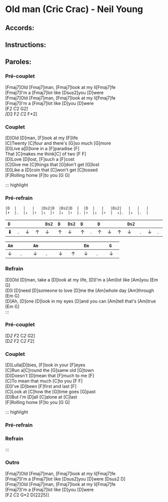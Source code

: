 # Old man (Cric Crac) - Neil Young

## Accords:
<uke-chord name="Fmaj7" frets="5500" length=5></uke-chord> 
<uke-chord name="Dsus2" frets="2200"></uke-chord> 
<uke-chord name="D" frets="2220"></uke-chord> 
<uke-chord name="F" frets="2010"></uke-chord> 
<uke-chord name="C" frets="0003"></uke-chord> 
<uke-chord name="G" frets="0232"></uke-chord> 
<uke-chord name="Am" frets="2000"></uke-chord> 


## Instructions:

## Paroles:

### Pré-couplet
[Fmaj7]Old [Fmaj7]man, [Fmaj7]look at my li[Fmaj7]fe  
[Fmaj7]I'm a [Fmaj7]lot like [Dsus2]you [D]were  
[Fmaj7]Old [Fmaj7]man, [Fmaj7]look at my li[Fmaj7]fe  
[Fmaj7]I'm a [Fmaj7]lot like [D]you [D]were  
[F*2 C*2 G*2]  
[D*2 F*2 C*2 F*2]  

### Couplet
[D]Old [D]man, [F]look at my [F]life  
[C]Twenty [C]four and there's [G]so much [G]more  
[D]Live a[D]lone in a [F]paradise [F]  
That [C]makes me think[C] of two [F F]  
[D]Love [D]lost, [F]such a [F]cost  
[C]Give me [C]things that [G]don't get [G]lost  
[D]Like a [D]coin that [C]won't get [C]tossed  
[F]Rolling home [F]to you [G G]  

::: highlight
### Pré-refrain
`|D  |   |   |   |Ds2|D  |Ds2|D  |  |D  |   |   |Ds2|   |   |   |`  
`|⬇  |.  |↓  |↑  |↓  |↑  |↓  |↑  |. |↑  |↓  |↑  |  ↓|.  |↓  |.  |`

|`D  `|`   `|`   `|`   `|`Ds2`|`D  `|`Ds2`|`D  `|`  `|`D  `|`   `|`   `|`Ds2`|`   `|`   `|`   `|
|---|---|---|---|---|---|---|---|---|---|---|---|---|---|---|---|
|⬇  |.  |↓  |↑  |↓  |↑  |↓  |↑  |.  |↑  |↓  |↑  |  ↓|.  |↓  |.  |

|`Am `|`   `|`Am `|`   `|`   `|`   `|`Em `|`   `|`G  `|
|-|-|-|-|-|-|-|-|-|
|↓|.|↓|.|↓|↑|↓|.|↓|

### Refrain
[D]Old [D]man, take a [D]look at my life, [D]I'm a [Am]lot like [Am]you [Em G]  
[D]I [D]need [D]someone to love [D]me the [Am]whole day [Am]through [Em G]  
[D]Ah, [D]one [D]look in my eyes [D]and you can [Am]tell that's [Am]true [Em G]  
:::

### Pré-couplet
[D*2 F*2 C*2 G*2]  
[D*2 F*2 C*2 F*2]  

### Couplet
[D]Lulla[D]bies, [F]look in your [F]eyes  
[C]Run a[C]round the [G]same old [G]town  
[D]Doesn't [D]mean that [F]much to me [F]  
[C]To mean that much [C]to you [F F]  
[D]I've [D]been [F]first and last [F]  
[C]Look at [C]how the [G]time goes [G]past  
[D]But I'm [D]all [C]alone at [C]last  
[F]Rolling home [F]to you [G G]  

::: highlight
### Pré-refrain
### Refrain
:::

### Outro
[Fmaj7]Old [Fmaj7]man, [Fmaj7]look at my li[Fmaj7]fe  
[Fmaj7]I'm a [Fmaj7]lot like [Dsus2]you [D]were [Dsus2 D]  
[Fmaj7]Old [Fmaj7]man, [Fmaj7]look at my li[Fmaj7]fe  
[Fmaj7]I'm a [Fmaj7]lot like [D]you [D]were  
[F*2 C*2 G*2 D(2225)]  

